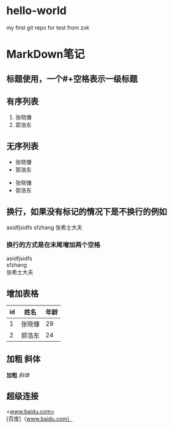 # hello-world
my first git repo for test
from zxk
# MarkDown笔记
## 标题使用，一个#+空格表示一级标题
## 有序列表
1. 张晓慷
2. 郭浩东
## 无序列表
+ 张晓慷
+ 郭浩东
- 张晓慷
- 郭浩东
## 换行，如果没有标记的情况下是不换行的例如
asidfjsidfs
sfzhang
张希士大夫
### 换行的方式是在末尾增加两个空格
asidfjsidfs  
sfzhang  
张希士大夫  
## 增加表格
id|姓名|年龄
---|---|---
1|张晓慷|29
2|郭浩东|24
## 加粗 斜体
**加粗**
*斜体*
## 超级连接
<www.baidu.com>  
[百度]（www.baidu.com）
